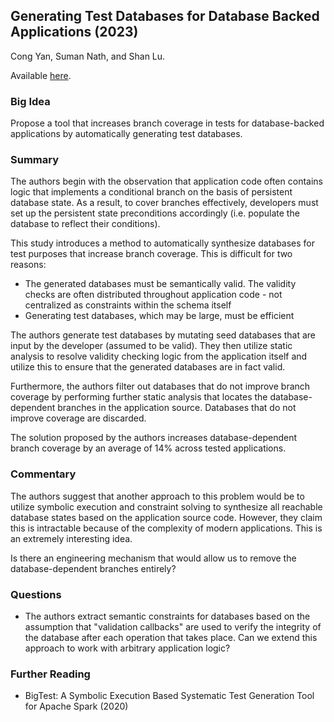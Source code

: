 ## Generating Test Databases for Database Backed Applications (2023)

Cong Yan, Suman Nath, and Shan Lu.

Available [here](todo).

### Big Idea

Propose a tool that increases branch coverage in tests for database-backed applications by automatically generating test databases.

### Summary

The authors begin with the observation that application code often contains logic that implements a conditional branch on the basis of persistent database state. As a result, to cover branches effectively, developers must set up the persistent state preconditions accordingly (i.e. populate the database to reflect their conditions).

This study introduces a method to automatically synthesize databases for test purposes that increase branch coverage. This is difficult for two reasons:

- The generated databases must be semantically valid. The validity checks are often distributed throughout application code - not centralized as constraints within the schema itself
- Generating test databases, which may be large, must be efficient

The authors generate test databases by mutating seed databases that are input by the developer (assumed to be valid). They then utilize static analysis to resolve validity checking logic from the application itself and utilize this to ensure that the generated databases are in fact valid.

Furthermore, the authors filter out databases that do not improve branch coverage by performing further static analysis that locates the database-dependent branches in the application source. Databases that do not improve coverage are discarded. 

The solution proposed by the authors increases database-dependent branch coverage by an average of 14% across tested applications.

### Commentary

The authors suggest that another approach to this problem would be to utilize symbolic execution and constraint solving to synthesize all reachable database states based on the application source code. However, they claim this is intractable because of the complexity of modern applications. This is an extremely interesting idea.

Is there an engineering mechanism that would allow us to remove the database-dependent branches entirely?

### Questions

- The authors extract semantic constraints for databases based on the assumption that "validation callbacks" are used to verify the integrity of the database after each operation that takes place. Can we extend this approach to work with arbitrary application logic?

### Further Reading

- BigTest: A Symbolic Execution Based Systematic Test Generation Tool for Apache Spark (2020)